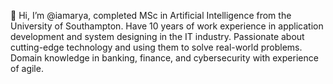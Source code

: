 👋 Hi, I’m @iamarya, completed MSc in Artificial Intelligence from the University of Southampton. Have 10 years of work experience in application development and system designing in the IT industry. Passionate about cutting-edge technology and using them to solve real-world problems. Domain knowledge in banking, finance, and cybersecurity with experience of agile.

